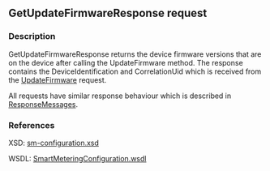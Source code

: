 ## GetUpdateFirmwareResponse request

### Description
GetUpdateFirmwareResponse returns the device firmware versions that are on the device after calling the UpdateFirmware method. The response contains the DeviceIdentification and CorrelationUid which is received from the [UpdateFirmware](UpdateFirmware.md) request.

All requests have similar response behaviour which is described in [ResponseMessages](./ResponseMessages.md).

### References

XSD: [sm-configuration.xsd](https://github.com/OSGP/Shared/blob/development/osgp-ws-smartmetering/src/main/resources/schemas/sm-configuration.xsd)

WSDL: [SmartMeteringConfiguration.wsdl](https://github.com/OSGP/Shared/blob/development/osgp-ws-smartmetering/src/main/resources/SmartMeteringConfiguration.wsdl)
